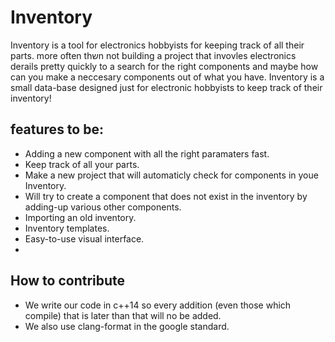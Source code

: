 # Inventory
Inventory is a tool for electronics hobbyists for keeping track of all their parts.
more often thשn not building a project that invovles electronics derails pretty quickly to a search for the right components and maybe how can you make a neccesary components out of what you have. Inventory is a small data-base designed just for electronic hobbyists to keep track of their inventory!
## features to be:
- Adding a new component with all the right paramaters fast.
- Keep track of all your parts.
- Make a new project that will automaticly check for components in youe Inventory.
- Will try to create a component that does not exist in the inventory by adding-up various other components.
- Importing an old inventory.
- Inventory templates.
- Easy-to-use visual interface.
- 
## How to contribute
- We write our code in c++14 so every addition (even those which compile) that is later than that will no be added.
- We also use clang-format in the google standard.